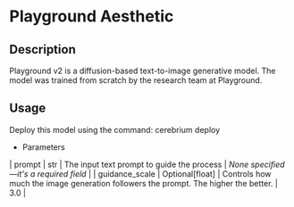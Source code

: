# Playground Aesthetic

## Description

Playground v2 is a diffusion-based text-to-image generative model. The model was trained from scratch by the research team at Playground.

## Usage

Deploy this model using the command: cerebrium deploy

- Parameters

| prompt | str | The input text prompt to guide the process | *None specified—it's a required field* |
| guidance_scale | Optional[float] | Controls how much the image generation followers the prompt. The higher the better. | 3.0 |